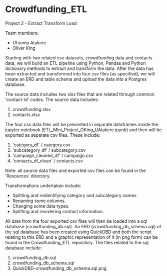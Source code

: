 # Crowdfunding_ETL
Project 2 - Extract Transform Load

Team members:
- Ufuoma Atakere
- Oliver King

Starting with two related csv datasets, crowdfunding data and contacts data, we will build an ETL pipeline using Python, Pandas and Python dictionary methods to extract and transform the data. After the data has been extracted and transformed into four csv files (as specified), we will create an ERD and table schema and upload the data into a Postgres database.

The source data includes two xlsx files that are related through common 'contact-id' codes. The source data includes:
1. crowdfunding.xlsx
2. contacts.xlsx

The four csv data files will be presented in separate dataframes inside the jupyter notebook (ETL_Mini_Project_OKing_UAtakere.ipynb) and then will be exported as separate csv files. These include:
1. 'category_df' / category.csv
2. 'subcategory_df' / subcategory.csv
3. 'campaign_cleaned_df' / campaign.csv
4. 'contacts_df_clean' / contacts.csv

Note: all source data files and exported csv files can be found in the 'Resources' directory.

Transformations undertaken include:
- Splitting and reidentifying category and subcategory names.
- Renaming some columns.
- Changing some data types.
- Splitting and reordering contact information.

All data from the four exported csv files will then be loaded into a sql database (crowdfunding_db.sql). An ERD (crowdfunding_db_schema.sql) of the sql database has been created using QuickDBD and both the script relating to this ERD and a graphic representation of it (in png form) can be found in the Crowdfunding_ETL repository. The files related to the sql database include:
1. crowdfunding_db.sql
2. crowdfunding_db_schema.sql
3. QuickDBD-crowdfunding_db_schema.sql.png